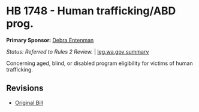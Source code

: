 # HB 1748 - Human trafficking/ABD prog.
**Primary Sponsor:** [Debra Entenman](/person/leg/entenman_de.md)

*Status: Referred to Rules 2 Review.* | [leg.wa.gov summary](https://app.leg.wa.gov/billsummary?BillNumber=1748&Year=2021)

Concerning aged, blind, or disabled program eligibility for victims of human trafficking.

## Revisions
* [Original Bill](1/)